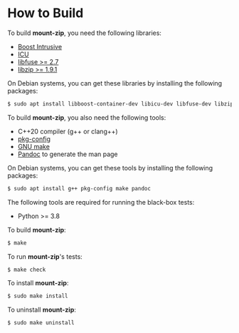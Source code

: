 # How to Build

To build **mount-zip**, you need the following libraries:

*   [Boost Intrusive](https://www.boost.org)
*   [ICU](https://icu.unicode.org)
*   [libfuse >= 2.7](https://github.com/libfuse/libfuse)
*   [libzip >= 1.9.1](https://libzip.org)

On Debian systems, you can get these libraries by installing the following
packages:

```sh
$ sudo apt install libboost-container-dev libicu-dev libfuse-dev libzip-dev
```

To build **mount-zip**, you also need the following tools:

*   C++20 compiler (g++ or clang++)
*   [pkg-config](https://www.freedesktop.org/wiki/Software/pkg-config/)
*   [GNU make](https://www.gnu.org/software/make/)
*   [Pandoc](https://pandoc.org) to generate the man page

On Debian systems, you can get these tools by installing the following packages:

```sh
$ sudo apt install g++ pkg-config make pandoc
```

The following tools are required for running the black-box tests:

*   Python >= 3.8

To build **mount-zip**:

```sh
$ make
```

To run **mount-zip**'s tests:

```sh
$ make check
```

To install **mount-zip**:

```sh
$ sudo make install
```

To uninstall **mount-zip**:

```sh
$ sudo make uninstall
```
